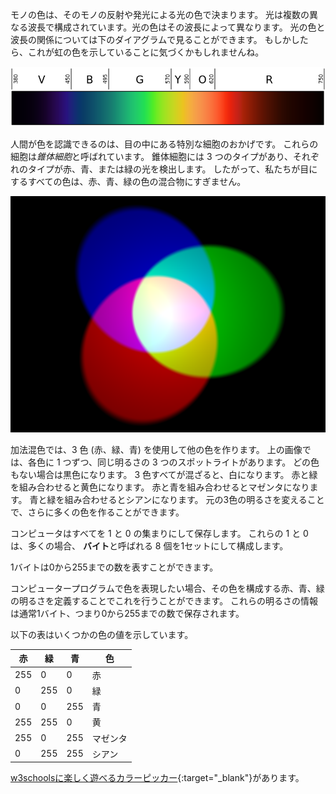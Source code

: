 モノの色は、そのモノの反射や発光による光の色で決まります。 光は複数の異なる波長で構成されています。光の色はその波長によって異なります。 光の色と波長の関係については下のダイアグラムで見ることができます。 もしかしたら、これが虹の色を示していることに気づくかもしれませんね。

![可視スペクトル](images/linear-visible-spectrum.png)

人間が色を認識できるのは、目の中にある特別な細胞のおかげです。 これらの細胞は*錐体細胞*と呼ばれています。 錐体細胞には 3 つのタイプがあり、それぞれのタイプが赤、青、または緑の光を検出します。 したがって、私たちが目にするすべての色は、赤、青、緑の色の混合物にすぎません。

![加法混色](images/additive-colour-mixing.png)

加法混色では、3 色 (赤、緑、青) を使用して他の色を作ります。 上の画像では、各色に 1 つずつ、同じ明るさの 3 つのスポットライトがあります。 どの色もない場合は黒色になります。 3 色すべてが混ざると、白になります。 赤と緑を組み合わせると黄色になります。 赤と青を組み合わせるとマゼンタになります。 青と緑を組み合わせるとシアンになります。 元の3色の明るさを変えることで、さらに多くの色を作ることができます。

コンピュータはすべてを 1 と 0 の集まりにして保存します。 これらの 1 と 0 は、多くの場合、 **バイト**と呼ばれる 8 個を1セットにして構成します。

1バイトは0から255までの数を表すことができます。

コンピュータープログラムで色を表現したい場合、その色を構成する赤、青、緑の明るさを定義することでこれを行うことができます。 これらの明るさの情報は通常1バイト、つまり0から255までの数で保存されます。

以下の表はいくつかの色の値を示しています。

| 赤   | 緑   | 青   | 色    |
| --- | --- | --- | ---- |
| 255 | 0   | 0   | 赤    |
| 0   | 255 | 0   | 緑    |
| 0   | 0   | 255 | 青    |
| 255 | 255 | 0   | 黄    |
| 255 | 0   | 255 | マゼンタ |
| 0   | 255 | 255 | シアン  |

[w3schoolsに楽しく遊べるカラーピッカー](https://www.w3schools.com/colors/colors_rgb.asp){:target="_blank"}があります。